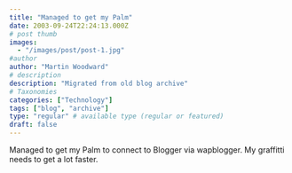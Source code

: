 ```yaml
---
title: "Managed to get my Palm"
date: 2003-09-24T22:24:13.000Z
# post thumb
images:
  - "/images/post/post-1.jpg"
#author
author: "Martin Woodward"
# description
description: "Migrated from old blog archive"
# Taxonomies
categories: ["Technology"]
tags: ["blog", "archive"]
type: "regular" # available type (regular or featured)
draft: false
---
```


Managed to get my Palm to connect to Blogger via wapblogger.  My graffitti needs to get a lot faster.
